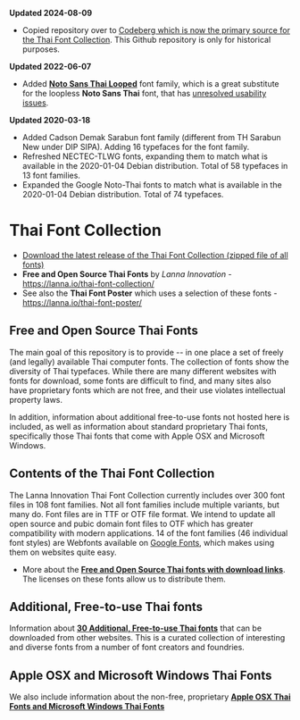 **Updated 2024-08-09**

- Copied repository over to [Codeberg which is now the primary source for the Thai Font Collection](https://codeberg.org/jeffmcneill/thai-font-collection). This Github repository is only for historical purposes.

**Updated 2022-06-07**

- Added **[Noto Sans Thai Looped](https://fonts.google.com/noto/specimen/Noto+Sans+Thai+Looped)** font family, which is a great substitute for the loopless **Noto Sans Thai** font, that has [unresolved usability issues](https://github.com/googlefonts/noto-fonts/issues/1049).

**Updated 2020-03-18**

- Added Cadson Demak Sarabun font family (different from TH Sarabun New under DIP SIPA). Adding 16 typefaces for the font family.  
- Refreshed NECTEC-TLWG fonts, expanding them to match what is available in the 2020-01-04 Debian distribution. Total of 58 typefaces in 13 font families.
- Expanded the Google Noto-Thai fonts to match what is available in the 2020-01-04 Debian distribution. Total of 74 typefaces.

# Thai Font Collection

- [Download the latest release of the Thai Font Collection (zipped file of all fonts)](https://github.com/jeffmcneill/thai-font-collection/releases)
- **Free and Open Source Thai Fonts** by *Lanna Innovation* - <https://lanna.io/thai-font-collection/>
- See also the **Thai Font Poster** which uses a selection of these fonts - <https://lanna.io/thai-font-poster/>

## Free and Open Source Thai Fonts

The main goal of this repository is to provide -- in one place a set of freely (and legally) available Thai computer fonts. The collection of fonts show the diversity of Thai typefaces. While there are many different websites with fonts for download, some fonts are difficult to find, and many sites also have proprietary fonts which are not free, and their use violates intellectual property laws.

In addition, information about additional free-to-use fonts not hosted here is included, as well as information about standard proprietary Thai fonts, specifically those Thai fonts that come with Apple OSX and Microsoft Windows.

## Contents of the Thai Font Collection

The Lanna Innovation Thai Font Collection currently includes over 300 font files in 108 font families. Not all font families include multiple variants, but many do. Font files are in TTF or OTF file format. We intend to update all open source and pubic domain font files to OTF which has greater compatibility with modern applications. 14 of the font families (46 individual font styles) are Webfonts available on [Google Fonts](https://fonts.google.com/), which makes using them on websites quite easy.

- More about the **[Free and Open Source Thai fonts with download links](https://github.com/lannainnovation/thai-font-collection/blob/master/downloadable-free-thai-fonts/)**. The licenses on these fonts allow us to distribute them.

## Additional, Free-to-use Thai fonts

Information about **[30 Additional, Free-to-use Thai fonts](https://github.com/lannainnovation/thai-font-collection/blob/master/more-free-thai-fonts-from-other-websites.md)** that can be downloaded from other websites. This is a curated collection of interesting and diverse fonts from a number of font creators and foundries.

## Apple OSX and Microsoft Windows Thai Fonts

We also include information about the non-free, proprietary **[Apple OSX Thai Fonts and Microsoft Windows Thai Fonts](https://github.com/lannainnovation/thai-font-collection/blob/master/apple-and-microsoft-thai-fonts.md)**
